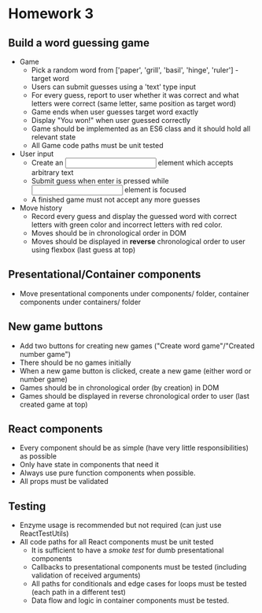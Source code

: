 # Homework 3

## Build a word guessing game

* Game
  * Pick a random word from ['paper', 'grill', 'basil', 'hinge', 'ruler'] - target word
  * Users can submit guesses using a 'text' type input
  * For every guess, report to user whether it was correct and what letters were correct (same letter, same position as target word)
  * Game ends when user guesses target word exactly
  * Display "You won!" when user guessed correctly
  * Game should be implemented as an ES6 class and it should hold all relevant state
  * All Game code paths must be unit tested
* User input
  * Create an <input> element which accepts arbitrary text
  * Submit guess when enter is pressed while <input> element is focused
  * A finished game must not accept any more guesses
* Move history
  * Record every guess and display the guessed word with correct letters with green color and incorrect letters with red color.
  * Moves should be in chronological order in DOM
  * Moves should be displayed in **reverse** chronological order to user using flexbox (last guess at top)

## Presentational/Container components

* Move presentational components under components/ folder, container components under containers/ folder

## New game buttons

* Add two buttons for creating new games ("Create word game"/"Created number game")
* There should be no games initially
* When a new game button is clicked, create a new game (either word or number game)
* Games should be in chronological order (by creation) in DOM
* Games should be displayed in reverse chronological order to user (last created game at top)

## React components

* Every component should be as simple (have very little responsibilities) as possible
* Only have state in components that need it
* Always use pure function components when possible.
* All props must be validated

## Testing

* Enzyme usage is recommended but not required (can just use ReactTestUtils)
* All code paths for all React components must be unit tested
  * It is sufficient to have a _smoke test_ for dumb presentational components
  * Callbacks to presentational components must be tested (including validation of received arguments)
  * All paths for conditionals and edge cases for loops must be tested (each path in a different test)
  * Data flow and logic in container components must be tested.
